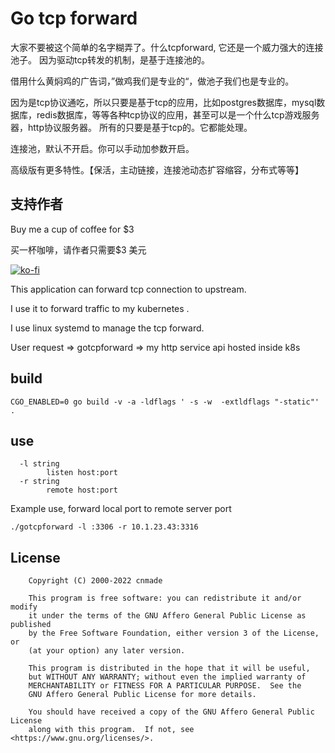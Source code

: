 # Go tcp forward

大家不要被这个简单的名字糊弄了。什么tcpforward, 它还是一个威力强大的连接池子。
因为驱动tcp转发的机制，是基于连接池的。

借用什么黄焖鸡的广告词，”做鸡我们是专业的“，做池子我们也是专业的。

因为是tcp协议通吃，所以只要是基于tcp的应用，比如postgres数据库，mysql数据库，redis数据库，等等各种tcp协议的应用，甚至可以是一个什么tcp游戏服务器，http协议服务器。
所有的只要是基于tcp的。它都能处理。

连接池，默认不开启。你可以手动加参数开启。

高级版有更多特性。【保活，主动链接，连接池动态扩容缩容，分布式等等】

## 支持作者


Buy me a cup of coffee for $3

买一杯咖啡，请作者只需要$3 美元

[![ko-fi](https://ko-fi.com/img/githubbutton_sm.svg)](https://ko-fi.com/M4M54KKIF)

This application can forward tcp connection to upstream.

I use it to forward traffic to my kubernetes .

I use linux systemd to manage the tcp forward.

User request  => gotcpforward  =>   my http service api hosted inside k8s


## build

```
CGO_ENABLED=0 go build -v -a -ldflags ' -s -w  -extldflags "-static"' .
```

## use

```
  -l string
    	listen host:port
  -r string
    	remote host:port

```

Example use, forward local port to remote server port

```
./gotcpforward -l :3306 -r 10.1.23.43:3316
```


## License

```
    Copyright (C) 2000-2022 cnmade

    This program is free software: you can redistribute it and/or modify
    it under the terms of the GNU Affero General Public License as published
    by the Free Software Foundation, either version 3 of the License, or
    (at your option) any later version.

    This program is distributed in the hope that it will be useful,
    but WITHOUT ANY WARRANTY; without even the implied warranty of
    MERCHANTABILITY or FITNESS FOR A PARTICULAR PURPOSE.  See the
    GNU Affero General Public License for more details.

    You should have received a copy of the GNU Affero General Public License
    along with this program.  If not, see <https://www.gnu.org/licenses/>.
```
